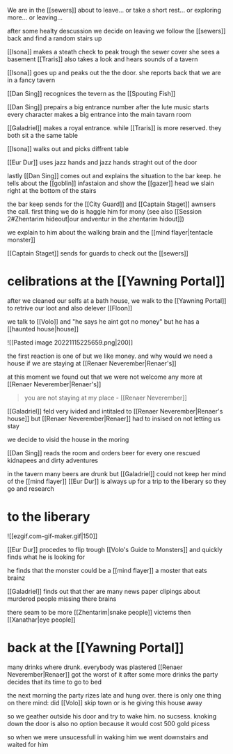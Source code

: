 We are in the [[sewers]] about to leave...
or take a short rest...
or exploring more...
or leaving...

after some healty descussion we decide on leaving
we follow the [[sewers]] back and find a random stairs up

[[Isona]] makes a steath check to peak trough the sewer cover
she sees a basement
[[Traris]] also takes a look and hears sounds of a tavern

[[Isona]] goes up and peaks out the the door. she reports back that we are in a fancy tavern

[[Dan Sing]] recognices the tevern as the [[Spouting Fish]] 

[[Dan Sing]] prepairs a big entrance number 
after the lute music starts every character makes a big entrance into the main tavarn room

[[Galadriel]] makes a royal entrance. while [[Traris]] is more reserved. they both sit a the same table

[[Isona]] walks out and picks diffrent table

[[Eur Dur]] uses jazz hands and jazz hands straght out of the door

lastly [[Dan Sing]] comes out and explains the situation to the bar keep.
he tells about the [[goblin]] infastaion and show the [[gazer]] head we slain right at the bottom of the stairs

the bar keep sends for the [[City Guard]] and [[Captain Staget]] awnsers the call. 
first thing we do is haggle him for mony (see also [[Session 2#Zhentarim hideout|our andventur in the zhentarim hidout]])

we explain to him about the walking brain and the [[mind flayer|tentacle monster]]

[[Captain Staget]] sends for guards to check out the [[sewers]]

# celibrations at the [[Yawning Portal]]

after we cleaned our selfs at a bath house, we walk to the [[Yawning Portal]] to retrive our loot and also delever [[Floon]]

we talk to [[Volo]] and "he says he aint got no money"
but he has a [[haunted house|house]] 

![[Pasted image 20221115225659.png|200]]

the first reaction is one of but we like money.
and why would we need a house if we are staying at [[Renaer Neverember|Renaer's]] 

at this moment we found out that we were not welcome any more at [[Renaer Neverember|Renaer's]]

> you are not staying at my place
> \- [[Renaer Neverember]]

[[Galadriel]] feld very ivided and intitaled to [[Renaer Neverember|Renaer's house]]
but [[Renaer Neverember|Renaer]] had to insised on not letting us stay

we decide to visid the house in the moring

[[Dan Sing]] reads the room and orders beer for every one
rescued kidnapees and dirty adventures

in the tavern many beers are drunk 
but [[Galadriel]] could not keep her mind of the [[mind flayer]]
[[Eur Dur]] is always up for a trip to the liberary so they go and research

# to the liberary

![[ezgif.com-gif-maker.gif|150]]

[[Eur Dur]] procedes to flip trough [[Volo's Guide to Monsters]]
and quickly finds what he is looking for

he finds that the monster could be a [[mind flayer]]
a moster that eats brainz 

[[Galadriel]] finds out that ther are many news paper clipings about murdered people missing there brains 

there seam to be more [[Zhentarim|snake people]] victems then [[Xanathar|eye people]] 

# back at the [[Yawning Portal]]

many drinks where drunk. everybody was plastered
[[Renaer Neverember|Renaer]] got the worst of it 
after some more drinks the party decides that its time to go to bed

the next morning the party rizes late and hung over.
there is only one thing on there mind:
did [[Volo]] skip town or is he giving this house away

so we geather outside his door and try to wake him. no sucsess.
knoking down the door is also no option because it would cost 500 gold picess

so when we were unsucessfull in waking him we went downstairs and waited for him


